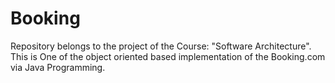 # Booking
Repository belongs to the project of the Course: "Software Architecture". This is One of the object oriented based implementation of the Booking.com via Java Programming.
